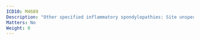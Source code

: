 ```yaml
---
ICD10: M4689
Description: "Other specified inflammatory spondylopathies: Site unspecified"
Matters: No
Weight: 0
---
```


